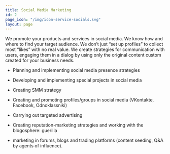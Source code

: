 ```yaml
---
title: Social Media Marketing
id: 2
page_icon: "/img/icon-service-socials.svg"
layout: page
---
```


We promote your products and services in social media. We know how and where to find your target audience. We don’t just “set up profiles” to collect most “likes” with no real value. We create strategies for communication with users, engaging them in a dialog by using only the original content custom created for your business needs.

* Planning and implementing social media presence strategies

* Developing and implementing special projects in social media

* Creating SMM strategy

* Creating and promoting profiles/groups in social media (VKontakte, Facebook, Odnoklassniki)

* Carrying out targeted advertising

* Creating reputation-marketing strategies and working with the blogosphere: guerilla

* marketing in forums, blogs and trading platforms (content seeding, Q&A by agents of influence).